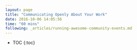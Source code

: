 ```yaml
---
layout: page
title: "Communicating Openly About Your Work"
date: 2016-10-06 14:05:56
time: "60 mins"
following: _articles/running-awesome-community-events.md
---
```

* TOC
{:toc}